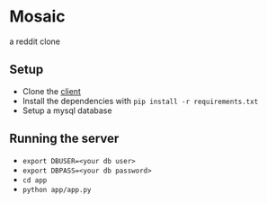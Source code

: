 # Mosaic

a reddit clone

## Setup

- Clone the [client](https://github.com/ammarbinfaisal/mosaic-client)
- Install the dependencies with `pip install -r requirements.txt`
- Setup a mysql database

## Running the server

- `export DBUSER=<your db user>`
- `export DBPASS=<your db password>`
- `cd app`
- `python app/app.py`
